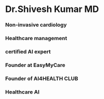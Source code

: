 # Dr.Shivesh Kumar MD
### **Non-invasive cardiology**
### **Healthcare management**
### **certified AI expert**
### **Founder at EasyMyCare**
### **Founder of AI4HEALTH CLUB**
### **Healthcare AI** 


